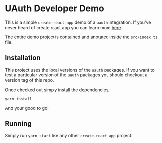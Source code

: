 # UAuth Developer Demo

This is a simple `create-react-app` demo of a `uauth` integration. If you've never heard of create react app you can learn more [here](https://create-react-app.dev).

The entire demo project is contained and anotated inside the `src/index.ts` file.

## Installation

This project uses the local versions of the `uauth` packages. If you want to test a particular version of the `uauth` packages you should checkout a version tag of this repo.

Once checked out simply install the dependencies.

```sh
yarn install
```

And your good to go!

## Running

Simply run `yarn start` like any other `create-react-app` project.
